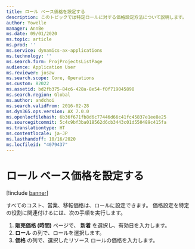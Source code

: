 ```yaml
---
title: ロール ベース価格を設定する
description: このトピックでは特定ロールに対する価格設定方法について説明します。
author: Yowelle
manager: AnnBe
ms.date: 09/01/2020
ms.topic: article
ms.prod: ''
ms.service: dynamics-ax-applications
ms.technology: ''
ms.search.form: ProjProjectsListPage
audience: Application User
ms.reviewer: josaw
ms.search.scope: Core, Operations
ms.custom: 82022
ms.assetid: bd2fb375-84c6-428a-8e54-f0f719045898
ms.search.region: Global
ms.author: andchoi
ms.search.validFrom: 2016-02-28
ms.dyn365.ops.version: AX 7.0.0
ms.openlocfilehash: 6b36f671fb8d6c77446d66c41fc45837e1ee8e25
ms.sourcegitcommit: 5c4c9bf3ba018562d6cb3443c01d550489c415fa
ms.translationtype: HT
ms.contentlocale: ja-JP
ms.lasthandoff: 10/16/2020
ms.locfileid: "4079437"
---
```

# <a name="set-up-role-based-pricing"></a>ロール ベース価格を設定する

[!include [banner](../includes/banner.md)]

すべてのコスト、営業、移転価格は、ロールに設定できます。 価格設定を特定の役割に関連付けるには、次の手順を実行します。

1. **販売価格 (時間)** ページで、 **新着** を選択し、有効日を入力します。
2. **ロール** の列で、ロールを選択します。
3. **価格** の列で、選択したリソース ロールの価格を入力します。
